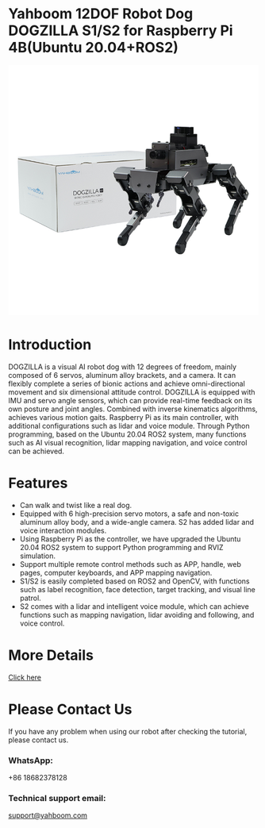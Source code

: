 # Yahboom 12DOF Robot Dog DOGZILLA S1/S2 for Raspberry Pi 4B(Ubuntu 20.04+ROS2)
![](https://github.com/YahboomTechnology/DOGZILLA/blob/main/Yahboom_RobotDog.jpg)
# Introduction
DOGZILLA is a visual AI robot dog with 12 degrees of freedom, mainly composed of 6 servos, aluminum alloy brackets, and a camera. It can flexibly complete a series of bionic actions and achieve omni-directional movement and six dimensional attitude control. DOGZILLA is equipped with IMU and servo angle sensors, which can provide real-time feedback on its own posture and joint angles. Combined with inverse kinematics algorithms, achieves various motion gaits. Raspberry Pi as its main controller, with additional configurations such as lidar and voice module. Through Python programming, based on the Ubuntu 20.04 ROS2 system, many functions such as AI visual recognition, lidar mapping navigation, and voice control can be achieved.
# Features
* Can walk and twist like a real dog.
* Equipped with 6 high-precision servo motors, a safe and non-toxic aluminum alloy body, and a wide-angle camera. S2 has added lidar and voice interaction modules.
* Using Raspberry Pi as the controller, we have upgraded the Ubuntu 20.04 ROS2 system to support Python programming and RVIZ simulation.
* Support multiple remote control methods such as APP, handle, web pages, computer keyboards, and APP mapping navigation.
* S1/S2 is easily completed based on ROS2 and OpenCV, with functions such as label recognition, face detection, target tracking, and visual line patrol.
* S2 comes with a lidar and intelligent voice module, which can achieve functions such as mapping navigation, lidar avoiding and following, and voice control.

# More Details
[Click here](https://category.yahboom.net/products/dogzilla-s1)

# Please Contact Us
If you have any problem when using our robot after checking the tutorial, please contact us.

### WhatsApp:
+86 18682378128

### Technical support email: 
support@yahboom.com
